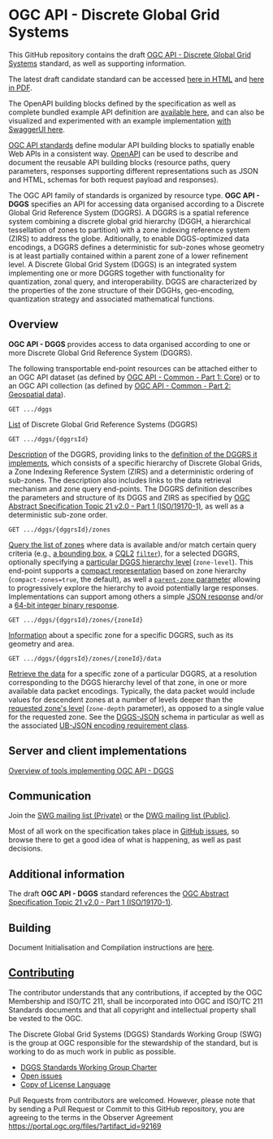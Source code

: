 # OGC API - Discrete Global Grid Systems

This GitHub repository contains the draft [OGC API - Discrete Global Grid Systems](https://ogcapi.ogc.org/dggs/) standard, as well as supporting information.

The latest draft candidate standard can be accessed [here in HTML](https://docs.ogc.org/DRAFTS/21-038.html) and [here in PDF](https://docs.ogc.org/DRAFTS/21-038.pdf).

The OpenAPI building blocks defined by the specification as well as complete bundled example API definition are [available here](https://github.com/opengeospatial/ogcapi-discrete-global-grid-systems/tree/master/openapi), and can also be visualized and experimented with an example implementation [with SwaggerUI here](https://petstore.swagger.io/?url=https://raw.githubusercontent.com/opengeospatial/ogcapi-discrete-global-grid-systems/master/openapi/ogcapi-dggs-1.bundled.json).

[OGC API standards](https://ogcapi.ogc.org/) define modular API building blocks to spatially enable Web APIs
in a consistent way. [OpenAPI](https://openapis.org) can be used to describe and document the reusable API building blocks (resource paths, query parameters, responses supporting different representations such as JSON and HTML, schemas for both request payload and responses).

The OGC API family of standards is organized by resource type. **OGC API - DGGS** specifies an API for accessing data organised according to a Discrete Global Grid Reference System (DGGRS).
A DGGRS is a spatial reference system combining a discrete global grid hierarchy (DGGH, a hierarchical tessellation of zones to partition) with a zone indexing reference system (ZIRS) to address the globe.
Aditionally, to enable DGGS-optimized data encodings, a DGGRS defines a deterministic for sub-zones whose geometry is at least partially contained within a parent zone of a lower refinement level.
A Discrete Global Grid System (DGGS) is an integrated system implementing one or more DGGRS together with functionality for quantization, zonal query, and interoperability.
DGGS are characterized by the properties of the zone structure of their DGGHs, geo-encoding, quantization strategy and associated mathematical functions.

## Overview

**OGC API - DGGS** provides access to data organised according to one or more Discrete Global Grid Reference System (DGGRS).

The following transportable end-point resources can be attached either to an OGC API dataset (as defined by [OGC API - Common - Part 1: Core](http://docs.ogc.org/DRAFTS/19-072.html)) or to an OGC API collection (as defined by [OGC API - Common - Part 2: Geospatial data](http://docs.ogc.org/DRAFTS/20-024.html)).

```
GET .../dggs
```

[List](https://docs.ogc.org/DRAFTS/21-038.html#_listing_available_dggrs_dggs) of Discrete Global Grid Reference Systems (DGGRS)

```
GET .../dggs/{dggrsId}
```

[Description](https://docs.ogc.org/DRAFTS/21-038.html#_discrete_global_grid_reference_system_information_dggsdggrsid) of the DGGRS, providing links to the [definition of the DGGRS it implements](https://github.com/opengeospatial/ogcapi-discrete-global-grid-systems/blob/master/core/schemas/dggrs-definition/dggrs-definition-proposed.json), which consists of a specific hierarchy of Discrete Global Grids, a Zone Indexing Reference System (ZIRS) and a deterministic ordering of sub-zones.
The description also includes links to the data retrieval mechanism and zone query end-points.
The DGGRS definition describes the parameters and structure of its DGGS and ZIRS as specified by [OGC Abstract Specification Topic 21 v2.0 - Part 1 (ISO/19170-1)](https://docs.ogc.org/as/20-040r3/20-040r3.html),
as well as a deterministic sub-zone order.

```
GET .../dggs/{dggrsId}/zones
```

[Query the list of zones](https://docs.ogc.org/DRAFTS/21-038.html#_requirement_class_zone_query) where data is available and/or match certain query criteria (e.g., [a bounding box](https://docs.ogc.org/DRAFTS/21-038.html#_parameter_bbox), a [CQL2](http://docs.ogc.org/DRAFTS/21-065.html) [`filter`](https://docs.ogc.org/DRAFTS/21-038.html#_requirement_class_filtering_zone_queries_with_cql2)), for a selected DGGRS, optionally specifying a [particular DGGS hierarchy level](https://docs.ogc.org/DRAFTS/21-038.html#_parameter_zone_level) (`zone-level`).
This end-point supports a [compact representation](https://docs.ogc.org/DRAFTS/21-038.html#_parameter_compact_zones) based on zone hierarchy (`compact-zones=true`, the default), as well a [`parent-zone` parameter](https://docs.ogc.org/DRAFTS/21-038.html#_parameter_parent_zone_for_hierarchical_exploration) allowing to progressively explore the hierarchy to avoid potentially large responses.
Implementations can support among others a simple [JSON response](https://docs.ogc.org/DRAFTS/21-038.html#rc_zone-json) and/or a [64-bit integer binary response](https://docs.ogc.org/DRAFTS/21-038.html#rc_zone-binary64bit).

```
GET .../dggs/{dggrsId}/zones/{zoneId}
```

[Information](https://docs.ogc.org/DRAFTS/21-038.html#_retrieving_zone_information_dggsdggrsidzoneszoneid) about a specific zone for a specific DGGRS, such as its geometry and area.

```
GET .../dggs/{dggrsId}/zones/{zoneId}/data
```

[Retrieve the data](https://docs.ogc.org/DRAFTS/21-038.html#_requirement_class_data_retrieval) for a specific zone of a particular DGGRS, at a resolution corresponding to the DGGS hierarchy level of that zone, in one or more available data packet encodings.
Typically, the data packet would include values for descendent zones at a number of levels deeper than the [requested zone's level](https://docs.ogc.org/DRAFTS/21-038.html#_requirement_class_data_custom_depths) (`zone-depth` parameter), as opposed to a single value for the requested zone.
See the [DGGS-JSON](https://docs.ogc.org/DRAFTS/21-038.html#rc_data-json) schema in particular as well as the associated [UB-JSON encoding requirement class](https://docs.ogc.org/DRAFTS/21-038.html#rc_data-ubjson).

## Server and client implementations

[Overview of tools implementing OGC API - DGGS](implementations/README.adoc)

## Communication

Join the [SWG mailing list (Private)](https://lists.ogc.org/mailman/listinfo/dggs.swg) or the [DWG mailing list (Public)](https://lists.ogc.org/mailman/listinfo/dggs.dwg).

Most of all work on the specification takes place in [GitHub issues](https://github.com/opengeospatial/ogcapi-discrete-global-grid-systems/issues),
so browse there to get a good idea of what is happening, as well as past decisions.


## Additional information

The draft **OGC API - DGGS** standard references the [OGC Abstract Specification Topic 21 v2.0 - Part 1 (ISO/19170-1)](https://docs.ogc.org/as/20-040r3/20-040r3.html).

## Building

Document Initialisation and Compilation instructions are [here](https://github.com/opengeospatial/ogcapi-discrete-global-grid-systems/blob/master/building.adoc).

## [Contributing](CONTRIBUTING.md)

The contributor understands that any contributions, if accepted by the OGC Membership and ISO/TC 211, shall be incorporated into OGC and ISO/TC 211 Standards documents and that all copyright and intellectual property shall be vested to the OGC.

The Discrete Global Grid Systems (DGGS) Standards Working Group (SWG) is the group at OGC responsible for the stewardship of the standard, but is working to do as much work in public as possible.

* [DGGS Standards Working Group Charter](https://www.ogc.org/projects/groups/dggsswg)
* [Open issues](https://github.com/opengeospatial/ogcapi-discrete-global-grid-systems/issues)
* [Copy of License Language](https://raw.githubusercontent.com/opengeospatial/ogcapi-discrete-global-grid-systems/master/LICENSE)

Pull Requests from contributors are welcomed. However, please note that by sending a Pull Request or Commit to this GitHub repository, you are agreeing to the terms in the Observer Agreement https://portal.ogc.org/files/?artifact_id=92169
